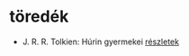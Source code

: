 # töredék

- J. R. R. Tolkien: Húrin gyermekei [részletek](../_details/J.%20R.%20R.%20Tolkien.md#id_53)